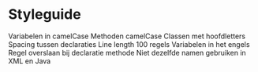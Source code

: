 # Styleguide

Variabelen in camelCase
Methoden camelCase
Classen met hoofdletters
Spacing tussen declaraties
Line length 100 regels
Variabelen in het engels
Regel overslaan bij declaratie methode
Niet dezelfde namen gebruiken in XML en Java